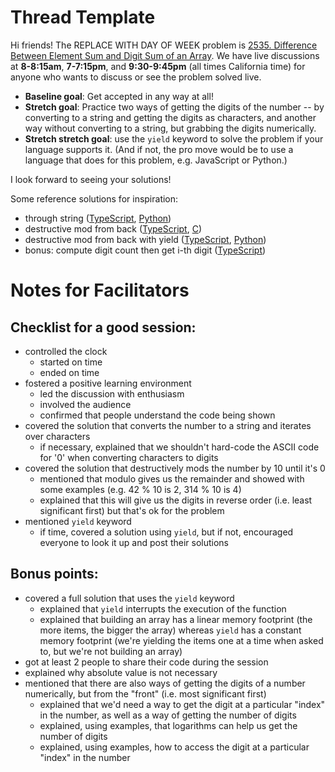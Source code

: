# Thread Template

Hi friends! The REPLACE WITH DAY OF WEEK problem is [2535. Difference Between Element Sum and Digit Sum of an Array](https://leetcode.com/problems/difference-between-element-sum-and-digit-sum-of-an-array/). We have live discussions at **8-8:15am**, **7-7:15pm**, and **9:30-9:45pm** (all times California time) for anyone who wants to discuss or see the problem solved live.

* **Baseline goal**: Get accepted in any way at all!
* **Stretch goal**: Practice two ways of getting the digits of the number -- by converting to a string and getting the digits as characters, and another way without converting to a string, but grabbing the digits numerically.
* **Stretch stretch goal**:  use the `yield` keyword to solve the problem if your language supports it. (And if not, the pro move would be to use a language that does for this problem, e.g. JavaScript or Python.)

I look forward to seeing your solutions! 

Some reference solutions for inspiration:
* through string ([TypeScript](https://leetcode.com/problems/difference-between-element-sum-and-digit-sum-of-an-array/submissions/1047023386/), [Python](https://leetcode.com/problems/difference-between-element-sum-and-digit-sum-of-an-array/submissions/1047025849/))
* destructive mod from back ([TypeScript](https://leetcode.com/problems/difference-between-element-sum-and-digit-sum-of-an-array/submissions/1047023068/), [C](https://leetcode.com/problems/difference-between-element-sum-and-digit-sum-of-an-array/submissions/1047028555/))
* destructive mod from back with yield ([TypeScript](https://leetcode.com/problems/difference-between-element-sum-and-digit-sum-of-an-array/submissions/1047023068/), [Python](https://leetcode.com/problems/difference-between-element-sum-and-digit-sum-of-an-array/submissions/1047026040/))
* bonus: compute digit count then get i-th digit ([TypeScript](https://leetcode.com/problems/difference-between-element-sum-and-digit-sum-of-an-array/submissions/1047969100/))

# Notes for Facilitators

## Checklist for a good session:

* controlled the clock
  * started on time
  * ended on time
* fostered a positive learning environment
  * led the discussion with enthusiasm
  * involved the audience
  * confirmed that people understand the code being shown
* covered the solution that converts the number to a string and iterates over characters
  * if necessary, explained that we shouldn't hard-code the ASCII code for '0' when converting characters to digits
* covered the solution that destructively mods the number by 10 until it's 0
  * mentioned that modulo gives us the remainder and showed with some examples (e.g. 42 % 10 is 2, 314 % 10 is 4)
  * explained that this will give us the digits in reverse order (i.e. least significant first) but that's ok for the problem
* mentioned `yield` keyword
  * if time, covered a solution using `yield`, but if not, encouraged everyone to look it up and post their solutions

## Bonus points:

* covered a full solution that uses the `yield` keyword
  * explained that `yield` interrupts the execution of the function
  * explained that building an array has a linear memory footprint (the more items, the bigger the array) whereas `yield` has a constant memory footprint (we're yielding the items one at a time when asked to, but we're not building an array)
* got at least 2 people to share their code during the session
* explained why absolute value is not necessary
* mentioned that there are also ways of getting the digits of a number numerically, but from the "front" (i.e. most significant first)
  * explained that we'd need a way to get the digit at a particular "index" in the number, as well as a way of getting the number of digits
  * explained, using examples, that logarithms can help us get the number of digits
  * explained, using examples, how to access the digit at a particular "index" in the number

